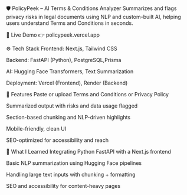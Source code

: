 🛡️ PolicyPeek – AI Terms & Conditions Analyzer
Summarizes and flags privacy risks in legal documents using NLP and custom-built AI, helping users understand Terms and Conditions in seconds.

🚀 Live Demo
👉 policypeek.vercel.app

⚙️ Tech Stack
Frontend: Next.js, Tailwind CSS

Backend: FastAPI (Python), PostgreSQL,Prisma

AI: Hugging Face Transformers, Text Summarization

Deployment: Vercel (Frontend), Render (Backend)

🎯 Features
Paste or upload Terms and Conditions or Privacy Policy

Summarized output with risks and data usage flagged

Section-based chunking and NLP-driven highlights

Mobile-friendly, clean UI

SEO-optimized for accessibility and reach

🧠 What I Learned
Integrating Python FastAPI with a Next.js frontend

Basic NLP summarization using Hugging Face pipelines

Handling large text inputs with chunking + formatting

SEO and accessibility for content-heavy pages
